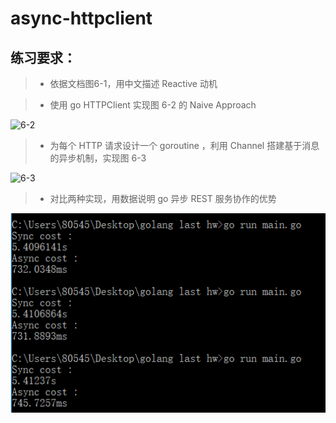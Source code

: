 # async-httpclient

## 练习要求：
> * 依据文档图6-1，用中文描述 Reactive 动机


> * 使用 go HTTPClient 实现图 6-2 的 Naive Approach

![6-2](images/6-2.png)


> * 为每个 HTTP 请求设计一个 goroutine ，利用 Channel 搭建基于消息的异步机制，实现图 6-3

![6-3](images/6-3.png)


> * 对比两种实现，用数据说明 go 异步 REST 服务协作的优势

![compare](images/compare.png)
